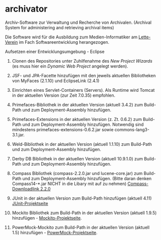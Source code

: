 archivator
==========

Archiv-Software zur Verwaltung und Recherche von Archivalen.
(Archival System for administering and retrieving archival items)

Die Software wird für die Ausbildung zum Medien-Informatiker 
am [Lette-Verein](http://www.lette-verein.de) im Fach Softwareentwicklung
herangezogen.

Aufsetzen einer Entwicklungsumgebung - Eclipse

1. Clonen des Repositories unter Zuhilfenahme des _New Project Wizards_
   (es muss hier ein _Dynamic Web Project_ angelegt werden).

2. JSF- und JPA-Facette hinzufügen mit den jeweils aktuellen Bibliotheken
   von MyFaces (2.1.10) und EclipseLink (2.4.1)
   
3. Einrichten eines Servlet-Containers (Servers). Als Runtime wird
   Tomcat in der aktuellen Version (zur Zeit 7.0.35) empfohlen.
   
4. Primefaces-Bibliothek in der aktuellen Version (aktuell 3.4.2)
   zum Build-Path und zum Deployment-Assembly hinzufügen.

5. Primefaces-Extensions in der aktuellen Version (z. Zt. 0.6.2)
   zum Build-Path und zum Deployment-Assembly hinzufügen.
   Notwendig sind mindestens primefaces-extensions-0.6.2.jar
   sowie commons-lang3-3.1.jar. 
   
6. Weld-Bibliothek in der aktuellen Version (aktuell 1.1.10)
   zum Build-Path und zum Deployment-Assembly hinzufügen.

7. Derby DB Bibliothek in der aktuellen Version (aktuell 10.9.1.0)
   zum Build-Path und zum Deployment-Assembly hinzufügen.

8. Compass Bibliothek (compass-2.2.0.jar und lucene-core.jar) 
   zum Build-Path und zum Deployment-Assembly hinzufügen.
   (Bitte daran denken Compass14-*.jar NICHT in die Libary mit 
   auf zu nehmen) [Compass-Downloadlink 2.2.0](http://sourceforge.net/projects/compass/files/compass/2.2.0/compass-2.2.0.zip/download)

9. JUnit in der aktuellen Version zum Build-Path hinzufügen (aktuell 4.11)
   [JUnit-Projektseite](https://github.com/KentBeck/junit/wiki)
  
10. Mockito Bibliothek zum Build-Path in der aktuellen Version (aktuell 1.9.5)
    hinzufügen - [Mockito-Projektseite](http://code.google.com/p/mockito/).

11. PowerMock-Mockito zum Build-Path in der aktuellen Version (aktuell 1.5)
    hinzufügen - [PowerMock-Projektseite](http://code.google.com/p/powermock/).
